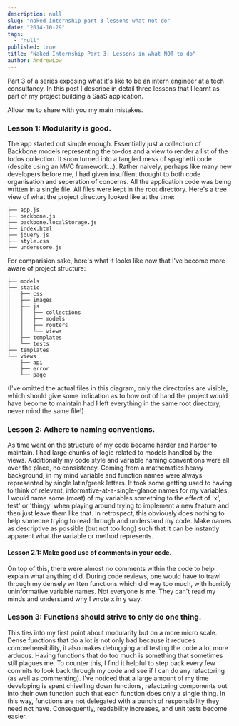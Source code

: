 ```yaml
---
description: null
slug: "naked-internship-part-3-lessons-what-not-do"
date: "2014-10-29"
tags:
  - "null"
published: true
title: "Naked Internship Part 3: Lessons in what NOT to do"
author: AndrewLow
---
```



Part 3 of a series exposing what it's like to be an intern engineer at a tech consultancy. In this post I describe in detail three lessons that I learnt as part of my project building a SaaS application.

Allow me to share with you my main mistakes.

### Lesson 1: Modularity is good.

The app started out simple enough. Essentially just a collection of Backbone models representing the to-dos and a view to render a list of the todos collection. It soon turned into a tangled mess of spaghetti code (despite using an MVC framework...). Rather naively, perhaps like many new developers before me, I had given insuffient thought to both code organisation and seperation of concerns. All the application code was being written in a single file. All files were kept in the root directory. Here's a tree view of what the project directory looked like at the time:

    ├── app.js
    ├── backbone.js
    ├── backbone.localStorage.js
    ├── index.html
    ├── jquery.js
    ├── style.css
    ├── underscore.js

For comparision sake, here's what it looks like now that I've become more aware of project structure:

    ├── models
    ├── static
    │   ├── css
    │   ├── images
    │   ├── js
    │   │   ├── collections
    │   │   ├── models
    │   │   ├── routers
    │   │   └── views
    │   ├── templates
    │   └── tests
    ├── templates
    └── views
        ├── api
        ├── error
        └── page

(I've omitted the actual files in this diagram, only the directories are visible, which should give some indication as to how out of hand the project would have become to maintain had I left everything in the same root directory, never mind the same file!)

### Lesson 2: Adhere to naming conventions.

As time went on the structure of my code became harder and harder to maintain. I had large chunks of logic related to models handled by the views. Additionally my code style and variable naming conventions were all over the place, no consistency. Coming from a mathematics heavy background, in my mind variable and function names were always represented by single latin/greek letters. It took some getting used to having to think of relevant, informative-at-a-single-glance names for my variables. I would name some (most) of my variables something to the effect of 'x', test' or 'thingy' when playing around trying to implement a new feature and then just leave them like that. In retrospect, this obviously does nothing to help someone trying to read through and understand my code. Make names as descriptive as possible (but not too long) such that it can be instantly apparent what the variable or method represents.

#### Lesson 2.1: Make good use of comments in your code.

On top of this, there were almost no comments within the code to help explain what anything did. During code reviews, one would have to trawl through my densely written functions which did way too much, with horribly uninformative variable names. Not everyone is me. They can't read my minds and understand why I wrote x in y way.

### Lesson 3: Functions should strive to only do one thing.

This ties into my first point about modularity but on a more micro scale. Dense functions that do a lot is not only bad because it reduces comprehensibility, it also makes debugging and testing the code a lot more arduous. Having functions that do too much is something that sometimes still plagues me. To counter this, I find it helpful to step back every few commits to look back through my code and see if I can do any refactoring (as well as commenting). I've noticed that a large amount of my time developing is spent chiselling down functions, refactoring components out into their own function such that each function does only a single thing. In this way, functions are not delegated with a bunch of responsibility they need not have. Consequently, readability increases, and unit tests become easier.
